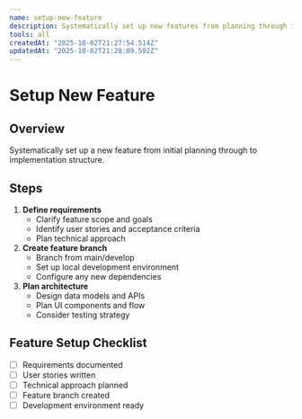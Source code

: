 ```yaml
---
name: setup-new-feature
description: Systematically set up new features from planning through implementation structure and architecture
tools: all
createdAt: "2025-10-02T21:27:54.514Z"
updatedAt: "2025-10-02T21:28:09.592Z"
---
```


# Setup New Feature

## Overview

Systematically set up a new feature from initial planning through to
implementation structure.

## Steps

1. **Define requirements**
    - Clarify feature scope and goals
    - Identify user stories and acceptance criteria
    - Plan technical approach
2. **Create feature branch**
    - Branch from main/develop
    - Set up local development environment
    - Configure any new dependencies
3. **Plan architecture**
    - Design data models and APIs
    - Plan UI components and flow
    - Consider testing strategy

## Feature Setup Checklist

- [ ] Requirements documented
- [ ] User stories written
- [ ] Technical approach planned
- [ ] Feature branch created
- [ ] Development environment ready
